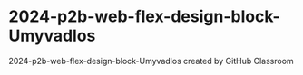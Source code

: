 # 2024-p2b-web-flex-design-block-Umyvadlos
2024-p2b-web-flex-design-block-Umyvadlos created by GitHub Classroom
